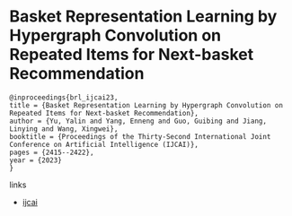 # Basket Representation Learning by Hypergraph Convolution on Repeated Items for Next-basket Recommendation

```
@inproceedings{brl_ijcai23,
title = {Basket Representation Learning by Hypergraph Convolution on Repeated Items for Next-basket Recommendation},
author = {Yu, Yalin and Yang, Enneng and Guo, Guibing and Jiang, Linying and Wang, Xingwei},
booktitle = {Proceedings of the Thirty-Second International Joint Conference on Artificial Intelligence (IJCAI)},
pages = {2415--2422},
year = {2023}
}
```

links
- [ijcai](https://www.ijcai.org/proceedings/2023/268)
